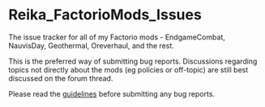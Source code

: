 # Reika_FactorioMods_Issues
The issue tracker for all of my Factorio mods - EndgameCombat, NauvisDay, Geothermal, Oreverhaul, and the rest.

This is the preferred way of submitting bug reports. Discussions regarding topics not directly about the mods (eg policies or off-topic) are still best discussed on the forum thread.

Please read the [guidelines](https://github.com/ReikaKalseki/Reika_FactorioMods_Issues/blob/master/CONTRIBUTING.md) before submitting any bug reports.
